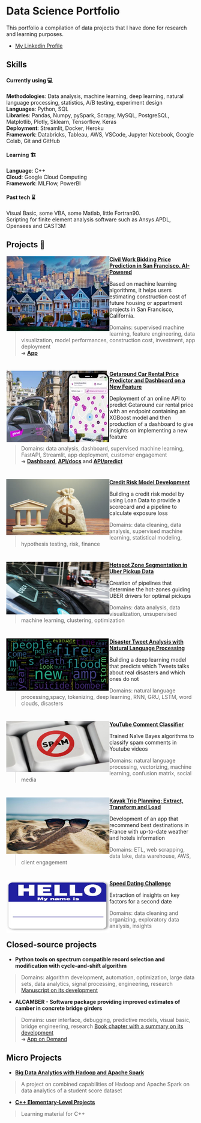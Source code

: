 # Data Science Portfolio  
This portfolio a compilation of data projects that I have done for research and learning purposes.  
* [My Linkedin Profile](https://www.linkedin.com/in/lisbiliroglu/en) 

## Skills

#### Currently using 💻
**Methodologies**: Data analysis, machine learning, deep learning, natural language processing, statistics, A/B testing, experiment design   
**Languages**: Python, SQL  
**Libraries**: Pandas, Numpy, pySpark, Scrapy, MySQL, PostgreSQL, Matplotlib, Plotly, Sklearn, Tensorflow, Keras  
**Deployment**: Streamlit, Docker, Heroku  
**Framework**: Databricks, Tableau, AWS, VSCode, Jupyter Notebook, Google Colab, Git and GitHub  
#### Learning 🏗️  
**Language**: C++  
**Cloud**: Google Cloud Computing  
**Framework**: MLFlow, PowerBI    
#### Past tech ⌛  
Visual Basic, some VBA, some Matlab, little Fortran90.  
Scripting for finite element analysis software such as Ansys APDL, Opensees and CAST3M  

## Projects 🧐  

<img align="left" width="275" height="200" src="https://github.com/levist7/portfolio/blob/main/imgs/bidding_project.JPG"> **[Civil Work Bidding Price Prediction in San Francisco. AI-Powered](https://github.com/levist7/Civil-Work-Bidding-And-Investment-Helper)**

 Based on machine learning algorithms, it helps users estimating construction cost of future housing or appartment projects in San Francisco, California.      
> Domains: supervised machine learning, feature engineering, data visualization, model performances, construction cost, investment, app deployment  
 ➜ **[App](https://costofmyconstructionproject.herokuapp.com)**   

#

<img align="left" width="275" height="190" src="https://github.com/levist7/portfolio/blob/main/imgs/getaround_project.JPG"> **[Getaround Car Rental Price Predictor and Dashboard on a New Feature](https://github.com/levist7/GetAround_EDA_ML_Dashboard_API_Project)**

Deployment of an online API to predict Getaround car rental price with an endpoint containing an XGBoost model and then production of a dashboard to give insights on implementing a new feature
> Domains: data analysis, dashboard, supervised machine learning, FastAPI, Streamlit, app deployment, customer engagement  
 ➜ **[Dashboard](http://getaround-dashboard-threshold.herokuapp.com), [API/docs](http://getaround-api-xgboost.herokuapp.com/docs) and [API/predict](http://getaround-api-xgboost.herokuapp.com/predict)**  

#

 <img align="left" width="275" height="150" src="https://github.com/levist7/portfolio/blob/main/imgs/credit_risk_project.JPG"> **[Credit Risk Model Development](https://github.com/levist7/Credit_Risk_Modelling)**  

Building a credit risk model by using Loan Data to provide a scorecard and a pipeline to calculate exposure loss  
> Domains: data cleaning, data analysis, supervised machine learning, statistical modeling, hypothesis testing, risk, finance   

#

<img align="left" width="275" height="140" src="https://github.com/levist7/portfolio/blob/main/imgs/uber_project.JPG"> **[Hotspot Zone Segmentation in Uber Pickup Data](https://github.com/levist7/UBER_Pickups_Project)**  

Creation of pipelines that determine the hot-zones guiding UBER drivers for optimal pickups  
> Domains: data analysis, data visualization, unsupervised machine learning, clustering, optimization    
 

#

<img align="left" width="275" height="140" src="https://github.com/levist7/portfolio/blob/main/imgs/tweet_project.JPG"> **[Disaster Tweet Analysis with Natural Language Processing](https://github.com/levist7/NLP_Disaster_Tweet_Analysis)**  

Building a deep learning model that predicts which Tweets talks about real disasters and which ones do not  
> Domains: natural language processing,spacy, tokenizing, deep learning, RNN, GRU, LSTM, word clouds, disasters   


#

<img align="left" width="275" height="135" src="https://github.com/levist7/portfolio/blob/main/imgs/youtube_project.JPG"> **[YouTube Comment Classifier](https://github.com/levist7/YouTube_Spam_Comments)**  

Trained Naïve Bayes algorithms to classify spam comments in Youtube videos  
> Domains: natural language processing, vectorizing, machine learning, confusion matrix, social media  
  
#

<img align="left" width="275" height="150" src="https://github.com/levist7/portfolio/blob/main/imgs/trip_project.JPG"> **[Kayak Trip Planning: Extract, Transform and Load](https://github.com/levist7/Kayak_ETL_Project)**  

Development of an app that recommend best destinations in France with up-to-date weather and hotels information  
> Domains: ETL, web scrapping, data lake, data warehouse, AWS, client engagement  
  
#

<img align="left" width="275" height="140" src="https://github.com/levist7/portfolio/blob/main/imgs/sd_project.JPG"> **[Speed Dating Challenge](https://github.com/levist7/SD_ExploratoryDataAnalysis)**  

Extraction of insights on key factors for a second date  
> Domains: data cleaning and organizing, exploratory data analysis, insights   
  

## Closed-source projects  
 

*  **Python tools on spectrum compatible record selection and modification with cycle-and-shift algorithm**  
> Domains: algorithm development, automation, optimization, large data sets, data analytics, signal processing, engineering, research  
[Manuscript on its development](https://tel.archives-ouvertes.fr/tel-01809010)  


* **ALCAMBER - Software package providing improved estimates of camber in concrete bridge girders**  
> Domains: user interface, debugging, predictive models, visual basic, bridge engineering, research
[Book chapter with a summary on its development](https://link.springer.com/chapter/10.1007/978-3-030-59169-4_6)  
➜ [App on Demand](https://eng.auburn.edu/research/centers/hrc/hrc-info-pages/software/alcamber) 
  

## Micro Projects

* **[Big Data Analytics with Hadoop and Apache Spark](https://github.com/levist7/Spark_Big_Data_Project)**  
> A project on combined capabilities of Hadoop and Apache Spark on data analytics of a student score dataset

*  **[C++ Elementary-Level Projects](https://github.com/levist7/CPP_Elementary_Projects)**  
> Learning material for C++  

